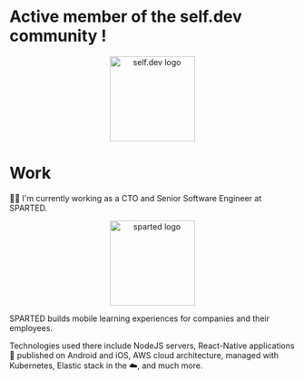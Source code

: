 # Active member of the self.dev community !

<p align="center">
  <a href="https://discord.gg/selfdev" target="_blank"><img src="https://github.com/selfdevs/self-dev-logo/blob/main/2023/self_dev_v1.png" width="150" alt="self.dev logo"/></a>
</p>

# Work

👨‍💻 I'm currently working as a CTO and Senior Software Engineer at SPARTED.

<p align="center">
  <a href="https://www.sparted.com/" target="_blank"><img src="https://user-images.githubusercontent.com/23266335/236665315-bab71264-a8fe-4c97-bb90-9a4a9071a41e.png" width="150" alt="sparted logo"/></a>
</p>

SPARTED builds mobile learning experiences for companies and their employees.

Technologies used there include NodeJS servers, React-Native applications 📱 published on Android and iOS, AWS cloud architecture, managed with Kubernetes, Elastic stack in the ☁️, and much more.
